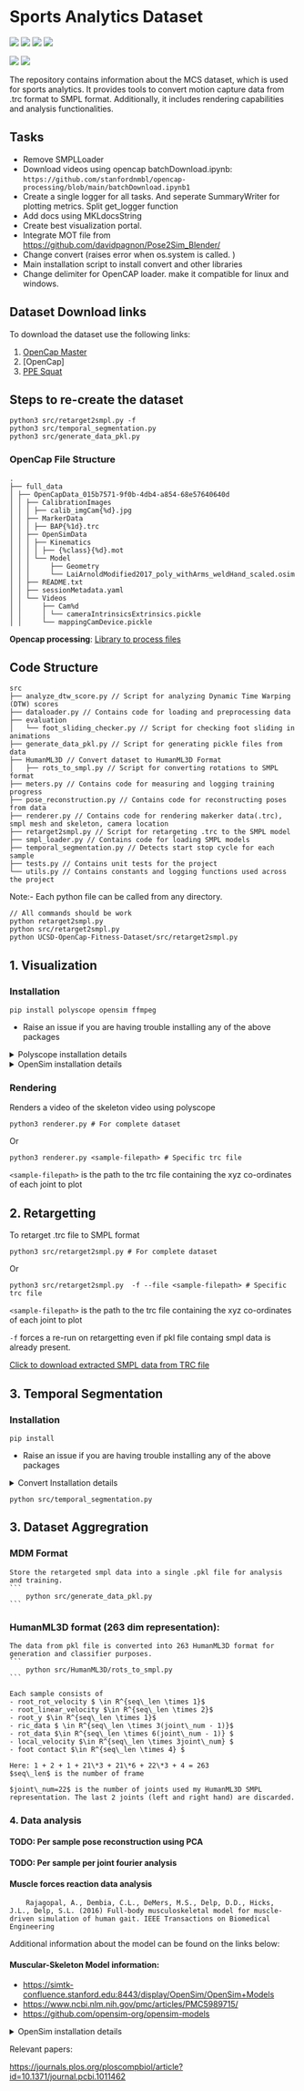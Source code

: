 # Sports Analytics Dataset 
 
[![](https://img.shields.io/badge/Project-Page-blue?style=flat&logo=Google%20chrome&logoColor=blue)](https://rose-stl-lab.github.io/UCSD-OpenCap-Fitness-Dataset/)
[![](https://img.shields.io/badge/Paper-PDF-green?style=flat&logo=arXiv&logoColor=green)](https://www.overleaf.com/project/655aba246db8455baf77edd5)
[![](https://img.shields.io/badge/Code-Github-red?style=flat&logo=github)](https://github.com/shubhMaheshwari/UCSD-Fitness-Dataset)
[![](https://img.shields.io/badge/Dataset-Videos-pink)]()

![](https://img.shields.io/badge/Windows-0078D6?style=flat&logo=windows&logoColor=white)
![](https://img.shields.io/badge/Ubuntu20.04-E95420?style=flat&logo=ubuntu&logoColor=white)

The repository contains information about the MCS dataset, which is used for sports analytics. It provides tools to convert motion capture data from .trc format to SMPL format. Additionally, it includes rendering capabilities and  analysis functionalities.


## Tasks

- Remove SMPLLoader
- Download videos using opencap batchDownload.ipynb: `https://github.com/stanfordnmbl/opencap-processing/blob/main/batchDownload.ipynb1`
- Create a single logger for all tasks. And seperate SummaryWriter for plotting metrics. Split get_logger function 
- Add docs using MKLdocsString 
- Create best visualization portal. 
- Integrate MOT file from https://github.com/davidpagnon/Pose2Sim_Blender/
- Change convert (raises error when os.system is called. )
- Main installation script to install convert and other libraries
- Change delimiter for OpenCAP loader. make it compatible for linux and windows.


## Dataset Download links

To download the dataset use the following links: 
1. [OpenCap Master](https://docs.google.com/spreadsheets/d/1vkZ4-cdH2RjEOTZWhoYnSdXn8ruz9VFXZW7tg9fRYPE/edit?usp=sharing)
2. [OpenCap] 
3. [PPE Squat](https://ucsdcloud-my.sharepoint.com/:f:/g/personal/zweatherford_ucsd_edu/EuHlQ1oahHBGgRTADJoImk8BclFRfX5VLFcI0_CbKiZ9Tg?e=q4lBjq)  


## Steps to re-create the dataset
```
python3 src/retarget2smpl.py -f 
python3 src/temporal_segmentation.py
python3 src/generate_data_pkl.py
```


### OpenCap File Structure
```
.
├── full_data
│ ├── OpenCapData_015b7571-9f0b-4db4-a854-68e57640640d
│ │ ├── CalibrationImages
│ │ │ ├── calib_imgCam{%d}.jpg
│ │ ├── MarkerData
│ │ │ ├── BAP{%1d}.trc
│ │ ├── OpenSimData
│ │ │ ├── Kinematics
│ │ │ │ ├── {%class}{%d}.mot
│ │ │ └── Model
│ │ │     ├── Geometry
│ │ │     └── LaiArnoldModified2017_poly_withArms_weldHand_scaled.osim 
│ │ ├── README.txt
│ │ ├── sessionMetadata.yaml
│ │ └── Videos
│ │     ├── Cam%d
│ │     │ └── cameraIntrinsicsExtrinsics.pickle
│ │     └── mappingCamDevice.pickle
```
**Opencap processing**:  [Library to process files](https://github.com/stanfordnmbl/opencap-processing )

## Code Structure
```
src
├── analyze_dtw_score.py // Script for analyzing Dynamic Time Warping (DTW) scores
├── dataloader.py // Contains code for loading and preprocessing data
├── evaluation
│   └── foot_sliding_checker.py // Script for checking foot sliding in animations
├── generate_data_pkl.py // Script for generating pickle files from data
├── HumanML3D // Convert dataset to HumanML3D Format
│   ├── rots_to_smpl.py // Script for converting rotations to SMPL format
├── meters.py // Contains code for measuring and logging training progress
├── pose_reconstruction.py // Contains code for reconstructing poses from data
├── renderer.py // Contains code for rendering makerker data(.trc), smpl mesh and skeleton, camera location
├── retarget2smpl.py // Script for retargeting .trc to the SMPL model
├── smpl_loader.py // Contains code for loading SMPL models
├── temporal_segmentation.py // Detects start stop cycle for each sample
├── tests.py // Contains unit tests for the project
└── utils.py // Contains constants and logging functions used across the project
```

Note:- Each python file can be called from any directory. 
```
// All commands should be work
python retarget2smpl.py 
python src/retarget2smpl.py
python UCSD-OpenCap-Fitness-Dataset/src/retarget2smpl.py  
```

## 1. Visualization 

### Installation
```
pip install polyscope opensim ffmpeg
```

- Raise an issue if you are having trouble installing any of the above packages


<details>
<summary>Polyscope installation details </summary>
- Linux

```
```
</details>


<details>
<summary>OpenSim installation details </summary>
 Step:1 - https://github.com/opensim-org/opensim-core/wiki/Build-Instructions#configuration-1
 Step 2 - https://simtk-confluence.stanford.edu:8443/display/OpenSim/Scripting+in+Python
</details>



###  Rendering 
Renders a video of the skeleton video using polyscope 
```
python3 renderer.py # For complete dataset
```
Or 
```
python3 renderer.py <sample-filepath> # Specific trc file
```

`<sample-filepath>` is the path to the trc file containing the xyz co-ordinates of each joint to plot


## 2. Retargetting  
To retarget .trc file to SMPL format  
```
python3 src/retarget2smpl.py # For complete dataset
```
Or 
```
python3 src/retarget2smpl.py  -f --file <sample-filepath> # Specific trc file 
```


`<sample-filepath>` is the path to the trc file containing the xyz co-ordinates of each joint to plot

`-f` forces a re-run on retargetting even if pkl file containg smpl data is already present.  

[Click to download extracted SMPL data from TRC file](https://ucsdcloud-my.sharepoint.com/:u:/g/personal/shmaheshwari_ucsd_edu/EQ41wb0to2pHsLFhXmdTT2sB4jutOKR37ZLo7m6zv_X3hw) 


## 3. Temporal Segmentation 

### Installation
```
pip install 
```

- Raise an issue if you are having trouble installing any of the above packages


<details>
<summary>Convert Installation details </summary>
- Linux

```
sudo apt install imagemagick

```
</details>





```
python src/temporal_segmentation.py 
```


## 3. Dataset Aggregration  
### MDM Format
    Store the retargeted smpl data into a single .pkl file for analysis and training.
    ```
        python src/generate_data_pkl.py
    ```

### HumanML3D format (263 dim representation):

    The data from pkl file is converted into 263 HumanML3D format for generation and classifier purposes. 
    ```
        python src/HumanML3D/rots_to_smpl.py
    ```

    Each sample consists of
    - root_rot_velocity $ \in R^{seq\_len \times 1}$
    - root_linear_velocity $\in R^{seq\_len \times 2}$
    - root_y $\in R^{seq\_len \times 1}$
    - ric_data $ \in R^{seq\_len \times 3(joint\_num - 1)}$
    - rot_data $\in R^{seq\_len \times 6(joint\_num - 1)} $
    - local_velocity $\in R^{seq\_len \times 3joint\_num} $
    - foot contact $\in R^{seq\_len \times 4} $

    Here: 1 + 2 + 1 + 21\*3 + 21\*6 + 22\*3 + 4 = 263  
    $seq\_len$ is the number of frame

    $joint\_num=22$ is the number of joints used my HumanML3D SMPL representation. The last 2 joints (left and right hand) are discarded.    


### 4. Data analysis





#### TODO: Per sample pose reconstruction using PCA 

#### TODO: Per sample per joint fourier analysis 


#### Muscle forces reaction data analysis
```
    Rajagopal, A., Dembia, C.L., DeMers, M.S., Delp, D.D., Hicks, J.L., Delp, S.L. (2016) Full-body musculoskeletal model for muscle-driven simulation of human gait. IEEE Transactions on Biomedical Engineering
```

Additional information about the model can be found on the links below: 
#### Muscular-Skeleton Model information: 
- https://simtk-confluence.stanford.edu:8443/display/OpenSim/OpenSim+Models
- https://www.ncbi.nlm.nih.gov/pmc/articles/PMC5989715/
- https://github.com/opensim-org/opensim-models

<details>
<summary>OpenSim installation details </summary>
 Step:1 - https://github.com/opensim-org/opensim-core/wiki/Build-Instructions#configuration-1
 Step 2 - https://simtk-confluence.stanford.edu:8443/display/OpenSim/Scripting+in+Python
</details>

Relevant papers: 

https://journals.plos.org/ploscompbiol/article?id=10.1371/journal.pcbi.1011462